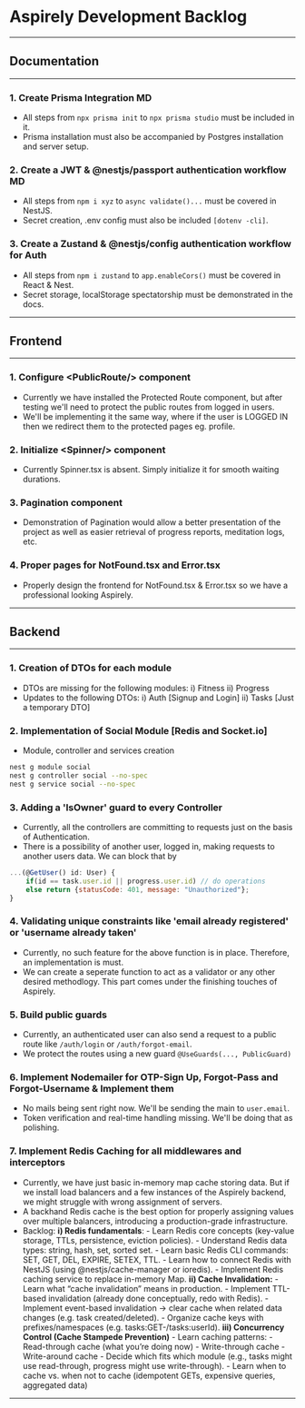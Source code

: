 # Aspirely Development Backlog

---

## Documentation

---

### 1. Create Prisma Integration MD

- All steps from `npx prisma init` to `npx prisma studio` must be included in it.
- Prisma installation must also be accompanied by Postgres installation and server setup.

### 2. Create a JWT & @nestjs/passport authentication workflow MD

- All steps from `npm i xyz` to `async validate()...` must be covered in NestJS.
- Secret creation, .env config must also be included `[dotenv -cli]`.

### 3. Create a Zustand & @nestjs/config authentication workflow for Auth

- All steps from `npm i zustand` to `app.enableCors()` must be covered in React & Nest.
- Secret storage, localStorage spectatorship must be demonstrated in the docs.

---

## Frontend

---

### 1. Configure \<PublicRoute/> component

- Currently we have installed the Protected Route component, but after testing we'll need to protect the public routes from logged in users.
- We'll be implementing it the same way, where if the user is LOGGED IN then we redirect them to the protected pages eg. profile.

### 2. Initialize \<Spinner/> component

- Currently Spinner.tsx is absent. Simply initialize it for smooth waiting durations.

### 3. Pagination component

- Demonstration of Pagination would allow a better presentation of the project as well as easier retrieval of progress reports, meditation logs, etc.

### 4. Proper pages for NotFound.tsx and Error.tsx

- Properly design the frontend for NotFound.tsx & Error.tsx so we have a professional looking Aspirely.

---

## Backend

---

### 1. Creation of DTOs for each module

- DTOs are missing for the following modules:
    i) Fitness
    ii) Progress
- Updates to the following DTOs:
    i) Auth [Signup and Login]
    ii) Tasks [Just a temporary DTO]

### 2. Implementation of Social Module [Redis and Socket.io]

- Module, controller and services creation

```bash
nest g module social
nest g controller social --no-spec
nest g service social --no-spec
```

### 3. Adding a 'IsOwner' guard to every Controller

- Currently, all the controllers are committing to requests just on the basis of Authentication.
- There is a possibility of another user, logged in, making requests to another users data. We can block that by

```javascript
...(@GetUser() id: User) {
    if(id == task.user.id || progress.user.id) // do operations
    else return {statusCode: 401, message: "Unauthorized"};
} 
```

### 4. Validating unique constraints like 'email already registered' or 'username already taken'

- Currently, no such feature for the above function is in place. Therefore, an implementation is must.
- We can create a seperate function to act as a validator or any other desired methodlogy. This part comes under the finishing touches of Aspirely.

### 5. Build public guards

- Currently, an authenticated user can also send a request to a public route like `/auth/login` or `/auth/forgot-email`.
- We protect the routes using a new guard `@UseGuards(..., PublicGuard)`

### 6. Implement Nodemailer for OTP-Sign Up, Forgot-Pass and Forgot-Username & Implement them

- No mails being sent right now. We'll be sending the main to `user.email`.
- Token verification and real-time handling missing. We'll be doing that as polishing.

### 7. Implement Redis Caching for all middlewares and interceptors

- Currently, we have just basic in-memory map cache storing data. But if we install load balancers and a few instances of the Aspirely backend, we might struggle with wrong assignment of servers.
- A backhand Redis cache is the best option for properly assigning values over multiple balancers, introducing a production-grade infrastructure.
- Backlog:
    **i) Redis fundamentals**:
        - Learn Redis core concepts (key-value storage, TTLs, persistence, eviction policies).
        - Understand Redis data types: string, hash, set, sorted set.
        - Learn basic Redis CLI commands: SET, GET, DEL, EXPIRE, SETEX, TTL.
        - Learn how to connect Redis with NestJS (using @nestjs/cache-manager or ioredis).
        - Implement Redis caching service to replace in-memory Map.
    **ii) Cache Invalidation:**
        - Learn what “cache invalidation” means in production.
        - Implement TTL-based invalidation (already done conceptually, redo with Redis).
        - Implement event-based invalidation → clear cache when related data changes (e.g. task created/deleted).
        - Organize cache keys with prefixes/namespaces (e.g. tasks:GET-/tasks:userId).
    **iii) Concurrency Control (Cache Stampede Prevention)**
        - Learn caching patterns:
        - Read-through cache (what you’re doing now)
        - Write-through cache
        - Write-around cache
        - Decide which fits which module (e.g., tasks might use read-through, progress might use write-through).
        - Learn when to cache vs. when not to cache (idempotent GETs, expensive queries, aggregated data)

---
